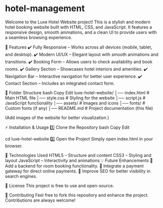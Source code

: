 # hotel-management
Welcome to the Luxe Hotel Website project! This is a stylish and modern hotel booking website built with HTML, CSS, and JavaScript. It features a responsive design, smooth animations, and a clean UI to provide users with a seamless browsing experience.

🚀 Features
✔️ Fully Responsive – Works across all devices (mobile, tablet, and desktop).
✔️ Modern UI/UX – Elegant layout with smooth animations and transitions.
✔️ Booking Form – Allows users to check availability and book rooms.
✔️ Gallery Section – Showcases hotel interiors and amenities.
✔️ Navigation Bar – Interactive navigation for better user experience.
✔️ Contact Section – Includes an integrated contact form.

📂 Folder Structure
bash
Copy
Edit
luxe-hotel-website/
│── index.html         # Main HTML file
│── style.css         # Styling for the website
│── script.js         # JavaScript functionality
│── assets/           # Images and icons
│── fonts/            # Custom fonts (if any)
│── README.md         # Project documentation (this file)

(Add images of the website for better visualization.)

⚡ Installation & Usage
1️⃣ Clone the Repository
bash
Copy
Edit

cd luxe-hotel-website
2️⃣ Open the Project
Simply open index.html in your browser.

🔧 Technologies Used
HTML5 – Structure and content
CSS3 – Styling and layout
JavaScript – Interactivity and animations
💡 Future Enhancements
🔹 Add a backend for room booking functionality.
🔹 Integrate a payment gateway for direct online payments.
🔹 Improve SEO for better visibility in search engines.

📜 License
This project is free to use and open-source.

🙌 Contributing
Feel free to fork this repository and enhance the project. Contributions are always welcome!
